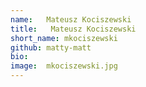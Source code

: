 ```yaml
---
name:   Mateusz Kociszewski
title:   Mateusz Kociszewski
short_name: mkociszewski
github: matty-matt
bio:    
image:  mkociszewski.jpg
---
```

